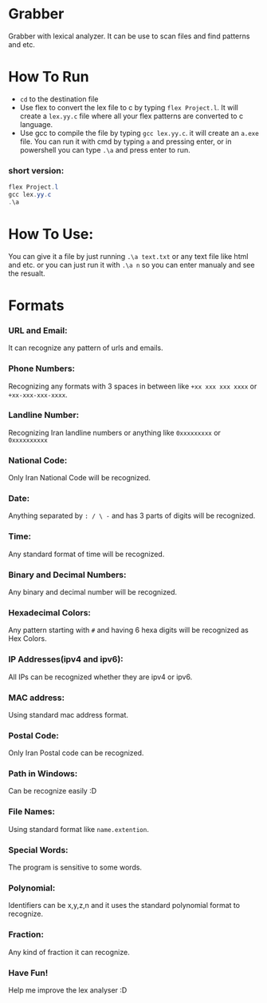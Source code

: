 # Grabber
Grabber with lexical analyzer.
It can be use to scan files and find patterns and etc.

# How To Run
  * `cd` to the destination file
  * Use flex to convert the lex file to c by typing `flex Project.l`. It will create a `lex.yy.c` file where all your flex patterns are converted to c language.
  * Use gcc to compile the file by typing `gcc lex.yy.c`. it will create an `a.exe` file. You can run it with cmd by typing `a` and pressing enter, or in powershell you can type `.\a` and press enter to run.
### short version:
  ```powershell
  flex Project.l
  gcc lex.yy.c
  .\a
  ```
# How To Use:
You can give it a file by just running `.\a text.txt` or any text file like html and etc. 
or you can just run it with `.\a n` so you can enter manualy and see the resualt.

# Formats
### URL and Email:
It can recognize any pattern of urls and emails.
### Phone Numbers:
Recognizing any formats with 3 spaces in between like `+xx xxx xxx xxxx` or `+xx-xxx-xxx-xxxx`. 
### Landline Number:
Recognizing Iran landline numbers or anything like `0xxxxxxxxx` or `0xxxxxxxxxx`
### National Code:
Only Iran National Code will be recognized.
### Date:
Anything separated by `: / \ -` and has 3 parts of digits will be recognized.
### Time:
Any standard format of time will be recognized.
### Binary and Decimal Numbers:
Any binary and decimal number will be recognized.
### Hexadecimal Colors:
Any pattern starting with `#` and having 6 hexa digits will be recognized as Hex Colors.
### IP Addresses(ipv4 and ipv6):
All IPs can be recognized whether they are ipv4 or ipv6.
### MAC address:
Using standard mac address format.
### Postal Code:
Only Iran Postal code can be recognized.
### Path in Windows:
Can be recognize easily :D
### File Names:
Using standard format like `name.extention`.
### Special Words:
The program is sensitive to some words.
### Polynomial:
Identifiers can be x,y,z,n and it uses the standard polynomial format to recognize.
### Fraction:
Any kind of fraction it can recognize.

### Have Fun!
Help me improve the lex analyser :D
